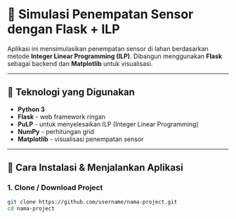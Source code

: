 # 🌾 Simulasi Penempatan Sensor dengan Flask + ILP

Aplikasi ini mensimulasikan penempatan sensor di lahan berdasarkan metode **Integer Linear Programming (ILP)**. Dibangun menggunakan **Flask** sebagai backend dan **Matplotlib** untuk visualisasi.

---

## 🧰 Teknologi yang Digunakan

- **Python 3**
- **Flask** - web framework ringan
- **PuLP** - untuk menyelesaikan ILP (Integer Linear Programming)
- **NumPy** - perhitungan grid
- **Matplotlib** - visualisasi penempatan sensor

---

## 🚀 Cara Instalasi & Menjalankan Aplikasi

### 1. Clone / Download Project

```bash
git clone https://github.com/username/nama-project.git
cd nama-project
```
